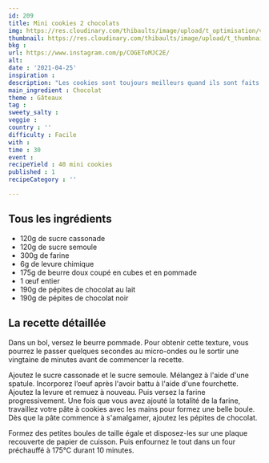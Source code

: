 ```yaml
---
id: 209
title: Mini cookies 2 chocolats
img: https://res.cloudinary.com/thibaults/image/upload/t_optimisation/v1619376230/Recipes/20210425_mini_cookies_chocolat.jpg
thumbnail: https://res.cloudinary.com/thibaults/image/upload/t_thumbnail_josie/v1619376230/Recipes/20210425_mini_cookies_chocolat.jpg
bkg : 
url: https://www.instagram.com/p/COGEToMJC2E/
alt: 
date : '2021-04-25'
inspiration : 
description: "Les cookies sont toujours meilleurs quand ils sont faits maison, et ils sont si simple à faire !"
main_ingredient : Chocolat
theme : Gâteaux
tag : 
sweety_salty : 
veggie : 
country : ''
difficulty : Facile
with : 
time : 30
event : 
recipeYield : 40 mini cookies
published : 1
recipeCategory : ''

---
```


## Tous les ingrédients
 - 120g de sucre cassonade
 - 120g de sucre semoule
 - 300g de farine
 - 6g de levure chimique
 - 175g de beurre doux coupé en cubes et en pommade
 - 1 œuf entier
 - 190g de pépites de chocolat au lait
 - 190g de pépites de chocolat noir

## La recette détaillée
Dans un bol, versez le beurre pommade. Pour obtenir cette texture, vous pourrez le passer quelques secondes au micro-ondes ou le sortir une vingtaine de minutes avant de commencer la recette.

Ajoutez le sucre cassonade et le sucre semoule. Mélangez à l'aide d'une spatule. Incorporez l’oeuf après l'avoir battu à l'aide d'une fourchette. Ajoutez la levure et remuez à nouveau. Puis versez la farine progressivement. Une fois que vous avez ajouté la totalité de la farine, travaillez votre pâte à cookies avec les mains pour formez une belle boule. Dès que la pâte commence à s'amalgamer, ajoutez les pépites de chocolat.

Formez des petites boules de taille égale et disposez-les sur une plaque recouverte de papier de cuisson. Puis enfournez le tout dans un four préchauffé à 175°C durant 10 minutes.